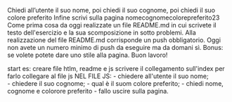 Chiedi all’utente il suo nome,
poi chiedi il suo cognome,
poi chiedi il suo colore preferito
Infine scrivi sulla pagina nomecognomecolorepreferito23
Come prima cosa da oggi realizzate un file README.md in cui scrivete il testo dell'esercizio e la sua scomposizione in sotto problemi. Alla realizzazione del file README.md corrisponde un push obbligatorio.
Oggi non avete un numero minimo di push da eseguire ma da domani sì.
Bonus: se volete potete dare uno stile alla pagina.
Buon lavoro!

start es: 
 creare file htlm, readme e js
    scrivere il collegamento sull'index per farlo collegare al file js
        NEL FILE JS:
        - chiedere all'utente il suo nome;  
        - chiedere il suo cognome; 
        - qual è il suom colore preferito;
        - chiedi nome, cognome e colorore preferito
            - fallo uscire sulla pagina. 


